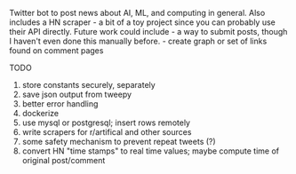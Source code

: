 Twitter bot to post news about AI, ML, and computing in general.
Also includes a HN scraper - a bit of a toy project since you can probably use their API directly.
Future work could include 
    - a way to submit posts, though I haven't even done this manually before.
    - create graph or set of links found on comment pages

TODO
1) store constants securely, separately
2) save json output from tweepy
3) better error handling
4) dockerize
5) use mysql or postgresql; insert rows remotely
6) write scrapers for r/artifical and other sources
7) some safety mechanism to prevent repeat tweets (?)
8) convert HN "time stamps" to real time values; maybe compute time of original post/comment
